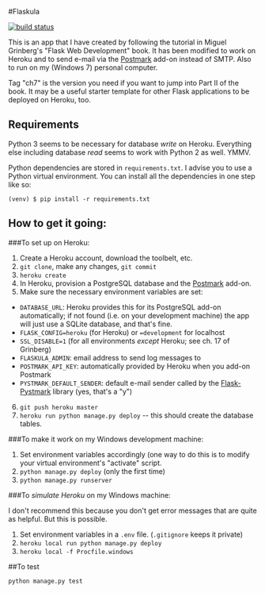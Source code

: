 #Flaskula

[![build status](https://travis-ci.org/joeclark-phd/flaskula.svg?branch=master)](https://travis-ci.org/joeclark-phd/flaskula)

This is an app that I have created by following the tutorial in Miguel 
Grinberg's "Flask Web Development" book.  It has been modified to work on 
Heroku and to send e-mail via the [Postmark](https://postmarkapp.com) add-on 
instead of SMTP.  Also to run on my (Windows 7) personal computer.

Tag "ch7" is the version you need if you want to jump into Part II of the
book.  It may be a useful starter template for other Flask applications to
be deployed on Heroku, too.

## Requirements

Python 3 seems to be necessary for database *write* on Heroku.  Everything else
including database *read* seems to work with Python 2 as well.  YMMV.

Python dependencies are stored in `requirements.txt`.  I advise you to use a 
Python virtual environment. You can install all the dependencies in one step 
like so:

    (venv) $ pip install -r requirements.txt


## How to get it going: 
   
###To set up on Heroku:

1. Create a Heroku account, download the toolbelt, etc.
2. `git clone`, make any changes, `git commit`
3. `heroku create`
4. In Heroku, provision a PostgreSQL database and the 
     [Postmark](https://postmarkapp.com) add-on.
5. Make sure the necessary environment variables are set:
  - `DATABASE_URL`: Heroku provides this for its PostgreSQL add-on 
    automatically; if not found (i.e. on your development machine) the app 
    will just use a SQLite database, and that's fine.
  - `FLASK_CONFIG=heroku` (for Heroku) or `=development` for localhost
  - `SSL_DISABLE=1` (for all environments *except* Heroku; see ch. 17 of 
    Grinberg)
  - `FLASKULA_ADMIN`: email address to send log messages to
  - `POSTMARK_API_KEY`: automatically provided by Heroku when you add-on 
    Postmark
  - `PYSTMARK_DEFAULT_SENDER`: default e-mail sender called by the 
    [Flask-Pystmark](https://github.com/xsleonard/flask-pystmark) library 
    (yes, that's a "y")
6. `git push heroku master`
7. `heroku run python manage.py deploy` -- this should create the database
    tables.
    
###To make it work on my Windows development machine:

1. Set environment variables accordingly (one way to do this is to modify
    your virtual environment's "activate" script.
2. `python manage.py deploy` (only the first time)
3. `python manage.py runserver`

###To *simulate Heroku* on my Windows machine:

I don't recommend this because you don't get error messages that are quite as
helpful.  But this is possible.

1. Set environment variables in a `.env` file. (`.gitignore` keeps it private)
2. `heroku local run python manage.py deploy`
3. `heroku local -f Procfile.windows`


##To test

    python manage.py test
    
    